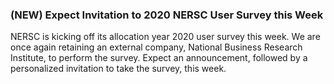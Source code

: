 ### (NEW) Expect Invitation to 2020 NERSC User Survey this Week

NERSC is kicking off its allocation year 2020 user survey this week. We are once
again retaining an external company, National Business Research Institute, to
perform the survey. Expect an announcement, followed by a personalized 
invitation to take the survey, this week.
